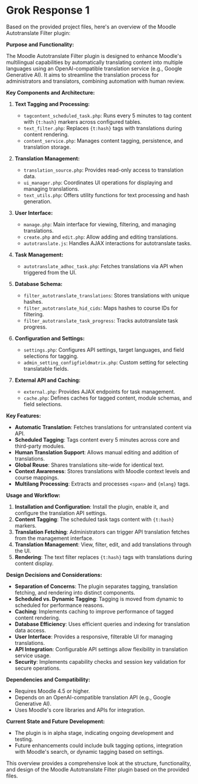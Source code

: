 # Grok Response 1

Based on the provided project files, here's an overview of the Moodle Autotranslate Filter plugin:

**Purpose and Functionality:**

The Moodle Autotranslate Filter plugin is designed to enhance Moodle's multilingual capabilities by automatically translating content into multiple languages using an OpenAI-compatible translation service (e.g., Google Generative AI). It aims to streamline the translation process for administrators and translators, combining automation with human review.

**Key Components and Architecture:**

1. **Text Tagging and Processing:**
   - `tagcontent_scheduled_task.php`: Runs every 5 minutes to tag content with `{t:hash}` markers across configured tables.
   - `text_filter.php`: Replaces `{t:hash}` tags with translations during content rendering.
   - `content_service.php`: Manages content tagging, persistence, and translation storage.

2. **Translation Management:**
   - `translation_source.php`: Provides read-only access to translation data.
   - `ui_manager.php`: Coordinates UI operations for displaying and managing translations.
   - `text_utils.php`: Offers utility functions for text processing and hash generation.

3. **User Interface:**
   - `manage.php`: Main interface for viewing, filtering, and managing translations.
   - `create.php` and `edit.php`: Allow adding and editing translations.
   - `autotranslate.js`: Handles AJAX interactions for autotranslate tasks.

4. **Task Management:**
   - `autotranslate_adhoc_task.php`: Fetches translations via API when triggered from the UI.

5. **Database Schema:**
   - `filter_autotranslate_translations`: Stores translations with unique hashes.
   - `filter_autotranslate_hid_cids`: Maps hashes to course IDs for filtering.
   - `filter_autotranslate_task_progress`: Tracks autotranslate task progress.

6. **Configuration and Settings:**
   - `settings.php`: Configures API settings, target languages, and field selections for tagging.
   - `admin_setting_configfieldmatrix.php`: Custom setting for selecting translatable fields.

7. **External API and Caching:**
   - `external.php`: Provides AJAX endpoints for task management.
   - `cache.php`: Defines caches for tagged content, module schemas, and field selections.

**Key Features:**

- **Automatic Translation**: Fetches translations for untranslated content via API.
- **Scheduled Tagging**: Tags content every 5 minutes across core and third-party modules.
- **Human Translation Support**: Allows manual editing and addition of translations.
- **Global Reuse**: Shares translations site-wide for identical text.
- **Context Awareness**: Stores translations with Moodle context levels and course mappings.
- **Multilang Processing**: Extracts and processes `<span>` and `{mlang}` tags.

**Usage and Workflow:**

1. **Installation and Configuration**: Install the plugin, enable it, and configure the translation API settings.
2. **Content Tagging**: The scheduled task tags content with `{t:hash}` markers.
3. **Translation Fetching**: Administrators can trigger API translation fetches from the management interface.
4. **Translation Management**: View, filter, edit, and add translations through the UI.
5. **Rendering**: The text filter replaces `{t:hash}` tags with translations during content display.

**Design Decisions and Considerations:**

- **Separation of Concerns**: The plugin separates tagging, translation fetching, and rendering into distinct components.
- **Scheduled vs. Dynamic Tagging**: Tagging is moved from dynamic to scheduled for performance reasons.
- **Caching**: Implements caching to improve performance of tagged content rendering.
- **Database Efficiency**: Uses efficient queries and indexing for translation data access.
- **User Interface**: Provides a responsive, filterable UI for managing translations.
- **API Integration**: Configurable API settings allow flexibility in translation service usage.
- **Security**: Implements capability checks and session key validation for secure operations.

**Dependencies and Compatibility:**

- Requires Moodle 4.5 or higher.
- Depends on an OpenAI-compatible translation API (e.g., Google Generative AI).
- Uses Moodle's core libraries and APIs for integration.

**Current State and Future Development:**

- The plugin is in alpha stage, indicating ongoing development and testing.
- Future enhancements could include bulk tagging options, integration with Moodle's search, or dynamic tagging based on settings.

This overview provides a comprehensive look at the structure, functionality, and design of the Moodle Autotranslate Filter plugin based on the provided files.